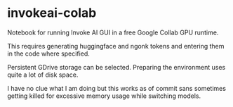 # invokeai-colab
Notebook for running Invoke AI GUI in a free Google Collab GPU runtime.

This requires generating huggingface and ngonk tokens and entering them in the code where specified.

Persistent GDrive storage can be selected. Preparing the environment uses quite a lot of disk space.

I have no clue what I am doing but this works as of commit sans sometimes getting killed for excessive memory usage while switching models.
